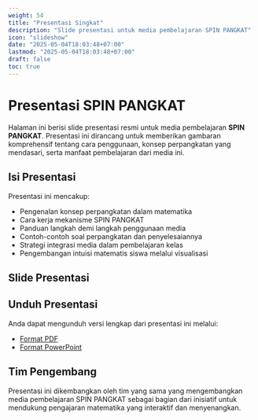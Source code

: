 ```yaml
---
weight: 54
title: "Presentasi Singkat"
description: "Slide presentasi untuk media pembelajaran SPIN PANGKAT"
icon: "slideshow"
date: "2025-05-04T18:03:48+07:00"
lastmod: "2025-05-04T18:03:48+07:00"
draft: false
toc: true
---
```


# Presentasi SPIN PANGKAT

Halaman ini berisi slide presentasi resmi untuk media pembelajaran **SPIN PANGKAT**. Presentasi ini dirancang untuk memberikan gambaran komprehensif tentang cara penggunaan, konsep perpangkatan yang mendasari, serta manfaat pembelajaran dari media ini.

## Isi Presentasi

Presentasi ini mencakup:
- Pengenalan konsep perpangkatan dalam matematika
- Cara kerja mekanisme SPIN PANGKAT
- Panduan langkah demi langkah penggunaan media
- Contoh-contoh soal perpangkatan dan penyelesaiannya
- Strategi integrasi media dalam pembelajaran kelas
- Pengembangan intuisi matematis siswa melalui visualisasi

## Slide Presentasi



## Unduh Presentasi

Anda dapat mengunduh versi lengkap dari presentasi ini melalui:
- [Format PDF](/files/presentasi/singkat.pdf)
- [Format PowerPoint](/files/presentasi/singkat.pptx)

## Tim Pengembang

Presentasi ini dikembangkan oleh tim yang sama yang mengembangkan media pembelajaran SPIN PANGKAT sebagai bagian dari inisiatif untuk mendukung pengajaran matematika yang interaktif dan menyenangkan.